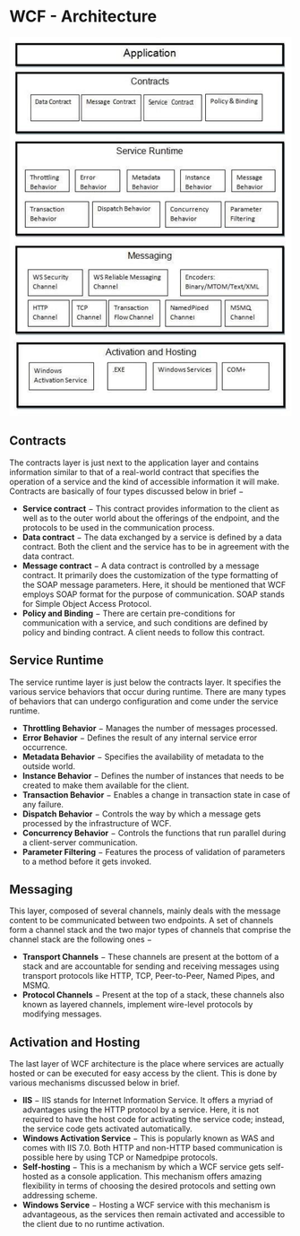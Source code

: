 # WCF - Architecture

![](assets/wcf_architecture.jpg)

## Contracts

The contracts layer is just next to the application layer and contains information similar to that of a real-world contract that specifies the operation of a service and the kind of accessible information it will make. Contracts are basically of four types discussed below in brief −

- **Service contract** − This contract provides information to the client as well as to the outer world about the offerings of the endpoint, and the protocols to be used in the communication process.
- **Data contract** − The data exchanged by a service is defined by a data contract. Both the client and the service has to be in agreement with the data contract.
- **Message contract** − A data contract is controlled by a message contract. It primarily does the customization of the type formatting of the SOAP message parameters. Here, it should be mentioned that WCF employs SOAP format for the purpose of communication. SOAP stands for Simple Object Access Protocol.
- **Policy and Binding** − There are certain pre-conditions for communication with a service, and such conditions are defined by policy and binding contract. A client needs to follow this contract.

## Service Runtime

The service runtime layer is just below the contracts layer. It specifies the various service behaviors that occur during runtime. There are many types of behaviors that can undergo configuration and come under the service runtime.

- **Throttling Behavior** − Manages the number of messages processed.
- **Error Behavior** − Defines the result of any internal service error occurrence.
- **Metadata Behavior** − Specifies the availability of metadata to the outside world.
- **Instance Behavior** − Defines the number of instances that needs to be created to make them available for the client.
- **Transaction Behavior** − Enables a change in transaction state in case of any failure.
- **Dispatch Behavior** − Controls the way by which a message gets processed by the infrastructure of WCF.
- **Concurrency Behavior** − Controls the functions that run parallel during a client-server communication.
- **Parameter Filtering** − Features the process of validation of parameters to a method before it gets invoked.

## Messaging

This layer, composed of several channels, mainly deals with the message content to be communicated between two endpoints. A set of channels form a channel stack and the two major types of channels that comprise the channel stack are the following ones −

- **Transport Channels** − These channels are present at the bottom of a stack and are accountable for sending and receiving messages using transport protocols like HTTP, TCP, Peer-to-Peer, Named Pipes, and MSMQ.
- **Protocol Channels** − Present at the top of a stack, these channels also known as layered channels, implement wire-level protocols by modifying messages.

## Activation and Hosting

The last layer of WCF architecture is the place where services are actually hosted or can be executed for easy access by the client. This is done by various mechanisms discussed below in brief.

- **IIS** − IIS stands for Internet Information Service. It offers a myriad of advantages using the HTTP protocol by a service. Here, it is not required to have the host code for activating the service code; instead, the service code gets activated automatically.
- **Windows Activation Service** − This is popularly known as WAS and comes with IIS 7.0. Both HTTP and non-HTTP based communication is possible here by using TCP or Namedpipe protocols.
- **Self-hosting** − This is a mechanism by which a WCF service gets self-hosted as a console application. This mechanism offers amazing flexibility in terms of choosing the desired protocols and setting own addressing scheme.
- **Windows Service** − Hosting a WCF service with this mechanism is advantageous, as the services then remain activated and accessible to the client due to no runtime activation.

